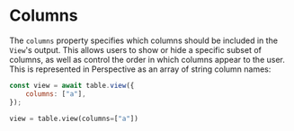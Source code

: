 # Columns

The `columns` property specifies which columns should be included in the
`View`'s output. This allows users to show or hide a specific subset of columns,
as well as control the order in which columns appear to the user. This is
represented in Perspective as an array of string column names:

<div class="javascript">

```javascript
const view = await table.view({
    columns: ["a"],
});
```

</div>
<div class="python">

```python
view = table.view(columns=["a"])
```

</div>
<div class="rust">

</div>
